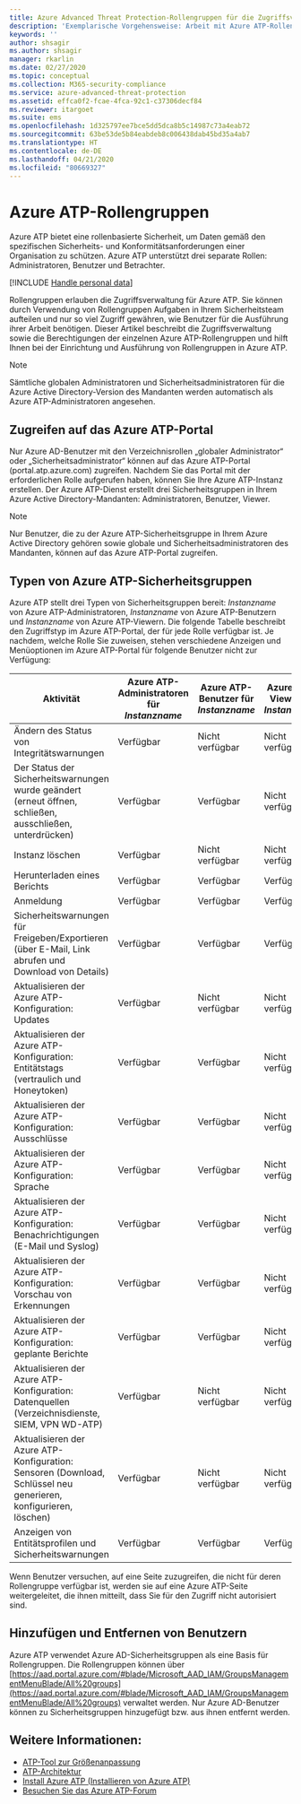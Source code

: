 ```yaml
---
title: Azure Advanced Threat Protection-Rollengruppen für die Zugriffsverwaltung
description: 'Exemplarische Vorgehensweise: Arbeit mit Azure ATP-Rollengruppen.'
keywords: ''
author: shsagir
ms.author: shsagir
manager: rkarlin
ms.date: 02/27/2020
ms.topic: conceptual
ms.collection: M365-security-compliance
ms.service: azure-advanced-threat-protection
ms.assetid: effca0f2-fcae-4fca-92c1-c37306decf84
ms.reviewer: itargoet
ms.suite: ems
ms.openlocfilehash: 1d325797ee7bce5dd5dca8b5c14987c73a4eab72
ms.sourcegitcommit: 63be53de5b84eabdeb8c006438dab45bd35a4ab7
ms.translationtype: HT
ms.contentlocale: de-DE
ms.lasthandoff: 04/21/2020
ms.locfileid: "80669327"
---
```

# <a name="azure-atp-role-groups"></a>Azure ATP-Rollengruppen

Azure ATP bietet eine rollenbasierte Sicherheit, um Daten gemäß den spezifischen Sicherheits- und Konformitätsanforderungen einer Organisation zu schützen. Azure ATP unterstützt drei separate Rollen: Administratoren, Benutzer und Betrachter.

[!INCLUDE [Handle personal data](../includes/gdpr-intro-sentence.md)]

Rollengruppen erlauben die Zugriffsverwaltung für Azure ATP. Sie können durch Verwendung von Rollengruppen Aufgaben in Ihrem Sicherheitsteam aufteilen und nur so viel Zugriff gewähren, wie Benutzer für die Ausführung ihrer Arbeit benötigen. Dieser Artikel beschreibt die Zugriffsverwaltung sowie die Berechtigungen der einzelnen Azure ATP-Rollengruppen und hilft Ihnen bei der Einrichtung und Ausführung von Rollengruppen in Azure ATP.

> [!NOTE]
> Sämtliche globalen Administratoren und Sicherheitsadministratoren für die Azure Active Directory-Version des Mandanten werden automatisch als Azure ATP-Administratoren angesehen.

## <a name="accessing-the-azure-atp-portal"></a>Zugreifen auf das Azure ATP-Portal

Nur Azure AD-Benutzer mit den Verzeichnisrollen „globaler Administrator“ oder „Sicherheitsadministrator“ können auf das Azure ATP-Portal (portal.atp.azure.com) zugreifen. Nachdem Sie das Portal mit der erforderlichen Rolle aufgerufen haben, können Sie Ihre Azure ATP-Instanz erstellen. Der Azure ATP-Dienst erstellt drei Sicherheitsgruppen in Ihrem Azure Active Directory-Mandanten: Administratoren, Benutzer, Viewer.

> [!NOTE]
> Nur Benutzer, die zu der Azure ATP-Sicherheitsgruppe in Ihrem Azure Active Directory gehören sowie globale und Sicherheitsadministratoren des Mandanten, können auf das Azure ATP-Portal zugreifen.

## <a name="types-of-azure-atp-security-groups"></a>Typen von Azure ATP-Sicherheitsgruppen

Azure ATP stellt drei Typen von Sicherheitsgruppen bereit: *Instanzname* von Azure ATP-Administratoren, *Instanzname* von Azure ATP-Benutzern und *Instanzname* von Azure ATP-Viewern. Die folgende Tabelle beschreibt den Zugriffstyp im Azure ATP-Portal, der für jede Rolle verfügbar ist. Je nachdem, welche Rolle Sie zuweisen, stehen verschiedene Anzeigen und Menüoptionen im Azure ATP-Portal für folgende Benutzer nicht zur Verfügung:

|Aktivität |Azure ATP-Administratoren für *Instanzname*|Azure ATP-Benutzer für *Instanzname*|Azure ATP-Viewer für *Instanzname*|
|----|----|----|----|
|Ändern des Status von Integritätswarnungen|Verfügbar|Nicht verfügbar|Nicht verfügbar|
|Der Status der Sicherheitswarnungen wurde geändert (erneut öffnen, schließen, ausschließen, unterdrücken)|Verfügbar|Verfügbar|Nicht verfügbar|
|Instanz löschen|Verfügbar|Nicht verfügbar|Nicht verfügbar|
|Herunterladen eines Berichts|Verfügbar|Verfügbar|Verfügbar|
|Anmeldung|Verfügbar|Verfügbar|Verfügbar|
|Sicherheitswarnungen für Freigeben/Exportieren (über E-Mail, Link abrufen und Download von Details)|Verfügbar|Verfügbar|Verfügbar|
|Aktualisieren der Azure ATP-Konfiguration: Updates|Verfügbar|Nicht verfügbar|Nicht verfügbar|
|Aktualisieren der Azure ATP-Konfiguration: Entitätstags (vertraulich und Honeytoken)|Verfügbar|Verfügbar|Nicht verfügbar|
|Aktualisieren der Azure ATP-Konfiguration: Ausschlüsse|Verfügbar|Verfügbar|Nicht verfügbar|
|Aktualisieren der Azure ATP-Konfiguration: Sprache|Verfügbar|Verfügbar|Nicht verfügbar|
|Aktualisieren der Azure ATP-Konfiguration: Benachrichtigungen (E-Mail und Syslog)|Verfügbar|Verfügbar|Nicht verfügbar|
|Aktualisieren der Azure ATP-Konfiguration: Vorschau von Erkennungen|Verfügbar|Verfügbar|Nicht verfügbar|
|Aktualisieren der Azure ATP-Konfiguration: geplante Berichte|Verfügbar|Verfügbar|Nicht verfügbar|
|Aktualisieren der Azure ATP-Konfiguration: Datenquellen (Verzeichnisdienste, SIEM, VPN WD-ATP)|Verfügbar|Nicht verfügbar|Nicht verfügbar|
|Aktualisieren der Azure ATP-Konfiguration: Sensoren (Download, Schlüssel neu generieren, konfigurieren, löschen)|Verfügbar|Nicht verfügbar|Nicht verfügbar|
|Anzeigen von Entitätsprofilen und Sicherheitswarnungen|Verfügbar|Verfügbar|Verfügbar|

Wenn Benutzer versuchen, auf eine Seite zuzugreifen, die nicht für deren Rollengruppe verfügbar ist, werden sie auf eine Azure ATP-Seite weitergeleitet, die ihnen mitteilt, dass Sie für den Zugriff nicht autorisiert sind.

## <a name="add-and-remove-users"></a>Hinzufügen und Entfernen von Benutzern

Azure ATP verwendet Azure AD-Sicherheitsgruppen als eine Basis für Rollengruppen. Die Rollengruppen können über [https://aad.portal.azure.com/#blade/Microsoft_AAD_IAM/GroupsManagementMenuBlade/All%20groups](https://aad.portal.azure.com/#blade/Microsoft_AAD_IAM/GroupsManagementMenuBlade/All%20groups) verwaltet werden. Nur Azure AD-Benutzer können zu Sicherheitsgruppen hinzugefügt bzw. aus ihnen entfernt werden.

## <a name="see-also"></a>Weitere Informationen:

- [ATP-Tool zur Größenanpassung](https://aka.ms/aatpsizingtool)
- [ATP-Architektur](atp-architecture.md)
- [Install Azure ATP (Installieren von Azure ATP)](install-atp-step1.md)
- [Besuchen Sie das Azure ATP-Forum](https://aka.ms/azureatpcommunity)
